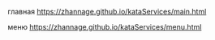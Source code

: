 главная    https://zhannage.github.io/kataServices/main.html

меню       https://zhannage.github.io/kataServices/menu.html


